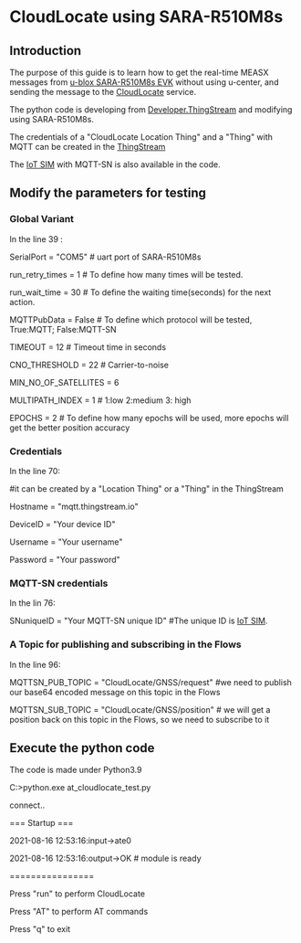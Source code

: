 # CloudLocate using SARA-R510M8s
## Introduction 
The purpose of this guide is to learn how to get  the real-time MEASX messages from [u-blox SARA-R510M8s EVK](https://www.u-blox.com/en/product/evk-r5) without using u-center, and sending the message to the [CloudLocate](https://www.u-blox.com/en/product/cloudlocate) service.

The python code is developing from [Developer.ThingStream](https://developer.thingstream.io/guides/location-services/cloudlocate-getting-started/getting-real-time-measx-messages-from-gnss#h.zi36djdj2y43) and modifying using SARA-R510M8s.

The credentials of a "CloudLocate Location Thing" and a "Thing" with MQTT can be created in the [ThingStream](https://www.u-blox.com/en/product/thingstream)

The [IoT SIM](https://www.u-blox.com/en/product/iot-sim-card) with MQTT-SN is also available in the code.

## Modify the parameters for testing
### Global Variant
In the line 39 : 

SerialPort = "COM5"  # uart port of SARA-R510M8s 

run_retry_times = 1  # To define how many times will be tested.

run_wait_time = 30  # To define the waiting time(seconds) for the next action.

MQTTPubData = False # To define which protocol will be tested, True:MQTT; False:MQTT-SN

TIMEOUT = 12 # Timeout time in seconds

CNO_THRESHOLD = 22 # Carrier-to-noise

MIN_NO_OF_SATELLITES = 6

MULTIPATH_INDEX = 1 # 1:low 2:medium 3: high

EPOCHS = 2 # To define how many epochs will be used, more epochs will get the better position accuracy 

### Credentials
In the line 70:  

#it can be created by a "Location Thing" or a "Thing" in the ThingStream

Hostname = "mqtt.thingstream.io" 

DeviceID = "Your device ID"

Username = "Your username"

Password = "Your password" 


### MQTT-SN credentials
In the lin 76:

SNuniqueID = "Your MQTT-SN unique ID"  #The unique ID is [IoT SIM](https://www.u-blox.com/en/product/iot-sim-card).

### A Topic for publishing and subscribing in the Flows
In the line 96:

MQTTSN_PUB_TOPIC = "CloudLocate/GNSS/request"  #we need to publish our base64 encoded message on this topic in the Flows

MQTTSN_SUB_TOPIC = "CloudLocate/GNSS/position"  # we will get a position back on this topic in the Flows, so we need to subscribe to it

## Execute the python code
The code is made under Python3.9

C:\>python.exe at_cloudlocate_test.py

connect..

=== Startup ===

2021-08-16 12:53:16:input->ate0

2021-08-16 12:53:16:output->OK  # module is ready

================

Press "run" to perform CloudLocate

Press "AT" to perform AT commands

Press "q" to exit
